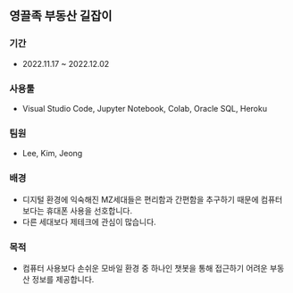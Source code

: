 ## 영끌족 부동산 길잡이

### 기간
- 2022.11.17 ~ 2022.12.02
### 사용툴
- Visual Studio Code, Jupyter Notebook, Colab, Oracle SQL, Heroku
### 팀원
- Lee, Kim, Jeong
### 배경
- 디지털 환경에 익숙해진 MZ세대들은 편리함과 간편함을 추구하기 때문에 컴퓨터 보다는 휴대폰 사용을 선호합니다.
- 다른 세대보다 제테크에 관심이 많습니다.
### 목적
- 컴퓨터 사용보다 손쉬운 모바일 환경 중 하나인 챗봇을 통해 접근하기 어려운 부동산 정보를 제공합니다.